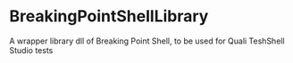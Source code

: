# BreakingPointShellLibrary
A wrapper library dll of Breaking Point Shell, to be used for Quali TeshShell Studio tests
